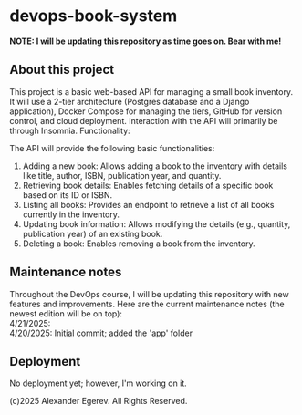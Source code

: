 # devops-book-system

**NOTE: I will be updating this repository as time goes on. Bear with me!**

## About this project
This project is a basic web-based API for managing a small book inventory. It will use a 2-tier architecture (Postgres database and a Django application), Docker Compose for managing the tiers, GitHub for version control, and cloud deployment. Interaction with the API will primarily be through Insomnia.
Functionality:

The API will provide the following basic functionalities:
1. Adding a new book: Allows adding a book to the inventory with details like title, author, ISBN, publication year, and quantity.
2. Retrieving book details: Enables fetching details of a specific book based on its ID or ISBN.
3. Listing all books: Provides an endpoint to retrieve a list of all books currently in the inventory.
4. Updating book information: Allows modifying the details (e.g., quantity, publication year) of an existing book.
5. Deleting a book: Enables removing a book from the inventory.

## Maintenance notes
Throughout the DevOps course, I will be updating this repository with new features and improvements. Here are the current maintenance notes (the newest edition will be on top): <br/>
4/21/2025: 
<br/>
4/20/2025: Initial commit; added the 'app' folder

## Deployment
No deployment yet; however, I'm working on it.


(c)2025 Alexander Egerev. All Rights Reserved.
